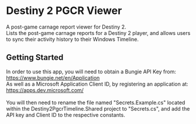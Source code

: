 # Destiny 2 PGCR Viewer

A post-game carnage report viewer for Destiny 2.<br>
Lists the post-game carnage reports for a Destiny 2 player, and allows users to sync their activity history to their Windows Timeline.

## Getting Started

In order to use this app, you will need to obtain a Bungie API Key from:
<br>
https://www.bungie.net/en/Application
<br>
As well as a Microsoft Application Client ID, by registering an application at:
<br>
https://apps.dev.microsoft.com/
<br>
<br>
You will then need to rename the file named "Secrets.Example.cs" located within the Destiny2PgcrTimeline.Shared project to "Secrets.cs", and add the API key and Client ID to the respective constants.